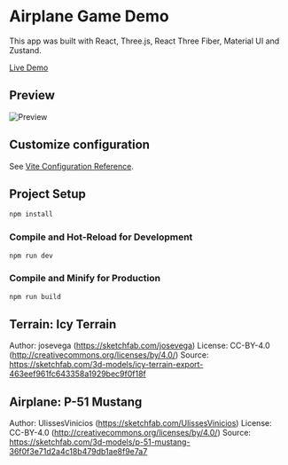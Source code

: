 # Airplane Game Demo

This app was built with React, Three.js, React Three Fiber, Material UI and Zustand.

[Live Demo](https://kierana.dev/airplane-game/)

## Preview

![Preview](https://kierana.dev/assets/proj_airplane-game.webp)

## Customize configuration

See [Vite Configuration Reference](https://vitejs.dev/config/).

## Project Setup

```sh
npm install
```

### Compile and Hot-Reload for Development

```sh
npm run dev
```

### Compile and Minify for Production

```sh
npm run build
```

## Terrain: Icy Terrain

Author: josevega (https://sketchfab.com/josevega) License: CC-BY-4.0 (http://creativecommons.org/licenses/by/4.0/) Source: https://sketchfab.com/3d-models/icy-terrain-export-463eef961fc643358a1929bec9f0f18f

## Airplane: P-51 Mustang

Author: UlissesVinicios (https://sketchfab.com/UlissesVinicios) License: CC-BY-4.0 (http://creativecommons.org/licenses/by/4.0/) Source: https://sketchfab.com/3d-models/p-51-mustang-36f0f3e71d2a4c18b479db1ae8f9e7a7
